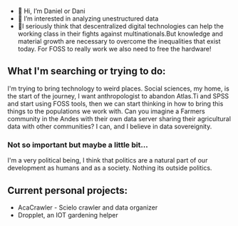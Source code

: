 - 👋 Hi, I’m Daniel or Dani
- 👀 I’m interested in analyzing unestructured data
- 🌱I seriously think that descentralized digital technologies can help the working class in their fights against multinationals.But knowledge and material growth are necessary to overcome the inequalities that exist today. For FOSS to really work we also need to free the hardware!

## What I'm searching or trying to do:
I'm trying to bring technology to weird places. Social sciences, my home, is the start of the journey, I want anthropologist to abandon Atlas.Ti and SPSS and start using FOSS tools, then we can start thinking in how to bring this things to the populations we work with. Can you imagine a Farmers community in the Andes with their own data server sharing their agricultural data with other communities? I can, and I believe in data sovereignity.

### Not so important but maybe a little bit...
I'm a very political being, I think that politics are a natural part of our development as humans and as a society. Nothing its outside politics.

## Current personal projects:
- AcaCrawler - Scielo crawler and data organizer
- Dropplet, an IOT gardening helper
